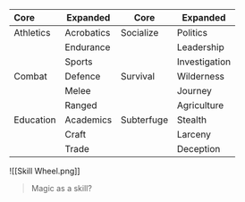 | Core      | Expanded   | Core      | Expanded |
|:--------- | ---------- | --------- | -------- |
| Athletics | Acrobatics | Socialize | Politics       |
|           | Endurance   |           | Leadership       |
|           | Sports     |           | Investigation        |
| Combat    | Defence    | Survival  | Wilderness        |
|           | Melee      |           | Journey        |
|           | Ranged     |           | Agriculture        |
| Education | Academics  | Subterfuge | Stealth        |
|           | Craft      |           | Larceny   |
|           | Trade      |           | Deception        |




![[Skill Wheel.png]]


> Magic as a skill?